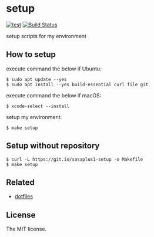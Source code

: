 # setup

[![test](https://github.com/sasaplus1/setup/workflows/test/badge.svg)](https://github.com/sasaplus1/setup/actions?query=workflow%3Atest)
[![Build Status](https://travis-ci.com/sasaplus1/setup.svg?branch=master)](https://travis-ci.com/sasaplus1/setup)

setup scripts for my environment

## How to setup

execute command the below if Ubuntu:

```console
$ sudo apt update --yes
$ sudo apt install --yes build-essential curl file git
```

execute command the below if macOS:

```console
$ xcode-select --install
```

setup my environment:

```console
$ make setup
```

## Setup without repository

```console
$ curl -L https://git.io/sasaplus1-setup -o Makefile
$ make setup
```

## Related

- [dotfiles](https://github.com/sasaplus1/dotfiles)

## License

The MIT license.
